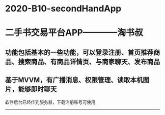 # 2020-B10-secondHandApp

二手书交易平台APP————淘书叔
====
功能包括基本的一些功能，可以登录注册、首页推荐商品、搜索商品、有商品详情页、与商家聊天、发布商品
-------
基于MVVM，有广播消息、权限管理、读取本机图片，能够即时聊天
-------
软件后台已经传到服务器，下载注册账号可使用

------- 
